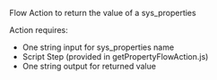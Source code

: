 Flow Action to return the value of a sys_properties

Action requires:
- One string input for sys_properties name
- Script Step (provided in getPropertyFlowAction.js)
- One string output for returned value